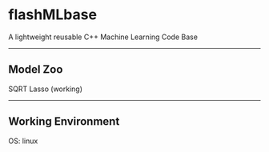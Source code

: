 # flashMLbase
A lightweight reusable C++ Machine Learning Code Base

------

## Model Zoo
SQRT Lasso (working)

------

## Working Environment
OS: linux 